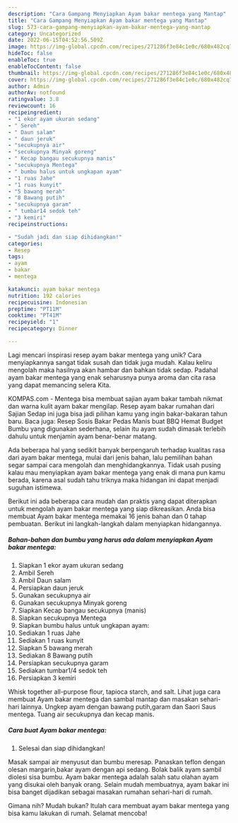 ```yaml
---
description: "Cara Gampang Menyiapkan Ayam bakar mentega yang Mantap"
title: "Cara Gampang Menyiapkan Ayam bakar mentega yang Mantap"
slug: 573-cara-gampang-menyiapkan-ayam-bakar-mentega-yang-mantap
category: Uncategorized
date: 2022-06-15T04:52:56.509Z
image: https://img-global.cpcdn.com/recipes/271286f3e84c1e0c/680x482cq70/ayam-bakar-mentega-foto-resep-utama.jpg
hideToc: false
enableToc: true
enableTocContent: false
thumbnail: https://img-global.cpcdn.com/recipes/271286f3e84c1e0c/680x482cq70/ayam-bakar-mentega-foto-resep-utama.jpg
cover: https://img-global.cpcdn.com/recipes/271286f3e84c1e0c/680x482cq70/ayam-bakar-mentega-foto-resep-utama.jpg
author: Admin
authorAv: notfound
ratingvalue: 3.8
reviewcount: 16
recipeingredient:
- "1 ekor ayam ukuran sedang"
- " Sereh"
- " Daun salam"
- " daun jeruk"
- "secukupnya air"
- "secukupnya Minyak goreng"
- " Kecap bangau secukupnya manis"
- "secukupnya Mentega"
- " bumbu halus untuk ungkapan ayam"
- "1 ruas Jahe"
- "1 ruas kunyit"
- "5 bawang merah"
- "8 Bawang putih"
- "secukupnya garam"
- " tumbar14 sedok teh"
- "3 kemiri"
recipeinstructions:

- "Sudah jadi dan siap dihidangkan!"
categories:
- Resep
tags:
- ayam
- bakar
- mentega

katakunci: ayam bakar mentega 
nutrition: 192 calories
recipecuisine: Indonesian
preptime: "PT11M"
cooktime: "PT41M"
recipeyield: "1"
recipecategory: Dinner

---
```





Lagi mencari inspirasi resep ayam bakar mentega yang unik? Cara menyiapkannya sangat tidak susah dan tidak juga mudah. Kalau keliru mengolah maka hasilnya akan hambar dan bahkan tidak sedap. Padahal ayam bakar mentega yang enak seharusnya punya aroma dan cita rasa yang dapat memancing selera Kita.





KOMPAS.com - Mentega bisa membuat sajian ayam bakar tambah nikmat dan warna kulit ayam bakar mengilap. Resep ayam bakar rumahan dari Sajian Sedap ini juga bisa jadi pilihan kamu yang ingin bakar-bakaran tahun baru. Baca juga: Resep Sosis Bakar Pedas Manis buat BBQ Hemat Budget Bumbu yang digunakan sederhana, selain itu ayam sudah dimasak terlebih dahulu untuk menjamin ayam benar-benar matang.

Ada beberapa hal yang sedikit banyak berpengaruh terhadap kualitas rasa dari ayam bakar mentega, mulai dari jenis bahan, lalu pemilihan bahan segar sampai cara mengolah dan menghidangkannya. Tidak usah pusing kalau mau menyiapkan ayam bakar mentega yang enak di mana pun kamu berada, karena asal sudah tahu triknya maka hidangan ini dapat menjadi suguhan istimewa.






Berikut ini ada beberapa cara mudah dan praktis yang dapat diterapkan untuk mengolah ayam bakar mentega yang siap dikreasikan. Anda bisa membuat Ayam bakar mentega memakai 16 jenis bahan dan 0 tahap pembuatan. Berikut ini langkah-langkah dalam menyiapkan hidangannya.

<!--inarticleads1-->

##### Bahan-bahan dan bumbu yang harus ada dalam menyiapkan Ayam bakar mentega:

1. Siapkan 1 ekor ayam ukuran sedang
1. Ambil  Sereh
1. Ambil  Daun salam
1. Persiapkan  daun jeruk
1. Gunakan secukupnya air
1. Gunakan secukupnya Minyak goreng
1. Siapkan  Kecap bangau secukupnya (manis)
1. Siapkan secukupnya Mentega
1. Siapkan  bumbu halus untuk ungkapan ayam:
1. Sediakan 1 ruas Jahe
1. Sediakan 1 ruas kunyit
1. Siapkan 5 bawang merah
1. Sediakan 8 Bawang putih
1. Persiapkan secukupnya garam
1. Sediakan  tumbar1/4 sedok teh
1. Persiapkan 3 kemiri


Whisk together all-purpose flour, tapioca starch, and salt. Lihat juga cara membuat Ayam bakar mentega dan sambal mantap dan masakan sehari-hari lainnya. Ungkep ayam dengan bawang putih,garam dan Saori Saus mentega. Tuang air secukupnya dan kecap manis. 

<!--inarticleads2-->

##### Cara buat Ayam bakar mentega:


1. Selesai dan siap dihidangkan!

Masak sampai air menyusut dan bumbu meresap. Panaskan teflon dengan olesan margarin,bakar ayam dengan api sedang. Bolak balik ayam sambil diolesi sisa bumbu. Ayam bakar mentega adalah salah satu olahan ayam yang disukai oleh banyak orang. Selain mudah membuatnya, ayam bakar ini bisa banget dijadikan sebagai masakan rumahan sehari-hari di rumah. 

Gimana nih? Mudah bukan? Itulah cara membuat ayam bakar mentega yang bisa kamu lakukan di rumah. Selamat mencoba!
